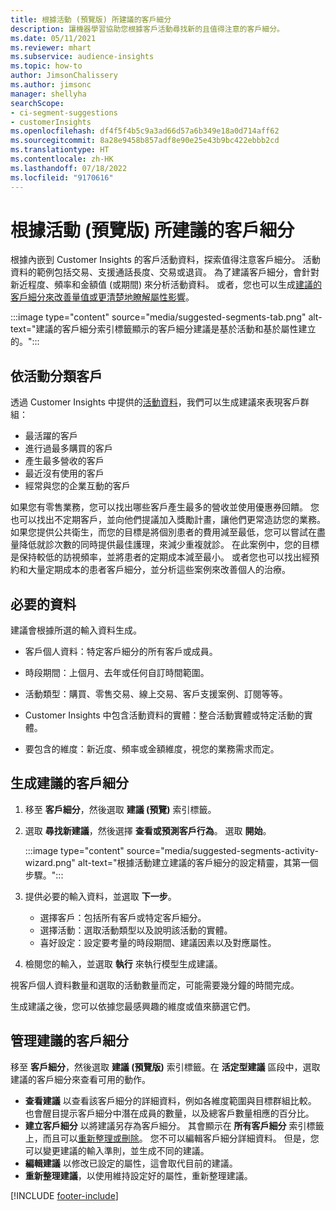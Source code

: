 ```yaml
---
title: 根據活動 (預覽版) 所建議的客戶細分
description: 讓機器學習協助您根據客戶活動尋找新的且值得注意的客戶細分。
ms.date: 05/11/2021
ms.reviewer: mhart
ms.subservice: audience-insights
ms.topic: how-to
author: JimsonChalissery
ms.author: jimsonc
manager: shellyha
searchScope:
- ci-segment-suggestions
- customerInsights
ms.openlocfilehash: df4f5f4b5c9a3ad66d57a6b349e18a0d714aff62
ms.sourcegitcommit: 8a28e9458b857adf8e90e25e43b9bc422ebbb2cd
ms.translationtype: HT
ms.contentlocale: zh-HK
ms.lasthandoff: 07/18/2022
ms.locfileid: "9170616"
---
```

# <a name="suggested-segments-based-on-activity-preview"></a>根據活動 (預覽版) 所建議的客戶細分

根據內嵌到 Customer Insights 的客戶活動資料，探索值得注意客戶細分。 活動資料的範例包括交易、支援通話長度、交易或退貨。 為了建議客戶細分，會針對新近程度、頻率和金額值 (或期間) 來分析活動資料。 或者，您也可以生成[建議的客戶細分來改善量值或更清楚地瞭解屬性影響](suggested-segments.md)。

:::image type="content" source="media/suggested-segments-tab.png" alt-text="建議的客戶細分索引標籤顯示的客戶細分建議是基於活動和基於屬性建立的。":::

## <a name="categorize-customers-by-activity"></a>依活動分類客戶

透過 Customer Insights 中提供的[活動資料](activities.md)，我們可以生成建議來表現客戶群組：

- 最活躍的客戶 
- 進行過最多購買的客戶 
- 產生最多營收的客戶 
- 最近沒有使用的客戶 
- 經常與您的企業互動的客戶  

如果您有零售業務，您可以找出哪些客戶產生最多的營收並使用優惠券回饋。 您也可以找出不定期客戶，並向他們提議加入獎勵計畫，讓他們更常造訪您的業務。
如果您提供公共衛生，而您的目標是將個別患者的費用減至最低，您可以嘗試在盡量降低就診次數的同時提供最佳護理，來減少重複就診。 在此案例中，您的目標是保持較低的訪視頻率，並將患者的定期成本減至最小。 或者您也可以找出經預約和大量定期成本的患者客戶細分，並分析這些案例來改善個人的治療。

## <a name="required-data"></a>必要的資料

建議會根據所選的輸入資料生成。

- 客戶個人資料：特定客戶細分的所有客戶或成員。

- 時段期間：上個月、去年或任何自訂時間範圍。

- 活動類型：購買、零售交易、線上交易、客戶支援案例、訂閱等等。  

- Customer Insights 中包含活動資料的實體：整合活動實體或特定活動的實體。

- 要包含的維度：新近度、頻率或金額維度，視您的業務需求而定。

## <a name="generate-suggested-segments"></a>生成建議的客戶細分

1. 移至 **客戶細分**，然後選取 **建議 (預覽)** 索引標籤。

1. 選取 **尋找新建議**，然後選擇 **查看或預測客戶行為**。 選取 **開始**。

   :::image type="content" source="media/suggested-segments-activity-wizard.png" alt-text="根據活動建立建議的客戶細分的設定精靈，其第一個步驟。":::

1. 提供必要的輸入資料，並選取 **下一步**。

   - 選擇客戶：包括所有客戶或特定客戶細分。
   - 選擇活動：選取活動類型以及說明該活動的實體。
   - 喜好設定：設定要考量的時段期間、建議因素以及對應屬性。

1. 檢閱您的輸入，並選取 **執行** 來執行模型生成建議。

視客戶個人資料數量和選取的活動數量而定，可能需要幾分鐘的時間完成。

生成建議之後，您可以依據您最感興趣的維度或值來篩選它們。

## <a name="manage-suggested-segments"></a>管理建議的客戶細分

移至 **客戶細分**，然後選取 **建議 (預覽版)** 索引標籤。在 **活定型建議** 區段中，選取建議的客戶細分來查看可用的動作。

- **查看建議** 以查看該客戶細分的詳細資料，例如各維度範圍與目標群組比較。 也會醒目提示客戶細分中潛在成員的數量，以及總客戶數量相應的百分比。
- **建立客戶細分** 以將建議另存為客戶細分。 其會顯示在 **所有客戶細分** 索引標籤上，而且可以[重新整理或刪除](segments.md)。 您不可以編輯客戶細分詳細資料。 但是，您可以變更建議的輸入準則，並生成不同的建議。
- **編輯建議** 以修改已設定的屬性，這會取代目前的建議。
- **重新整理建議**，以使用維持設定好的屬性，重新整理建議。

[!INCLUDE [footer-include](includes/footer-banner.md)]

